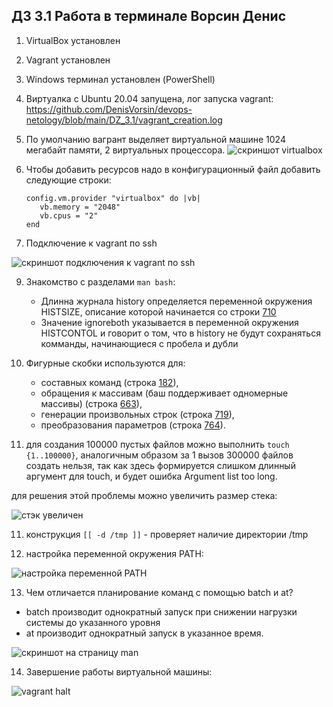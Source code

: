 ## ДЗ 3.1 Работа в терминале Ворсин Денис

1. VirtualBox установлен
2. Vagrant установлен
3. Windows терминал установлен (PowerShell)
4. Виртуалка с Ubuntu 20.04 запущена, лог запуска vagrant: https://github.com/DenisVorsin/devops-netology/blob/main/DZ_3.1/vagrant_creation.log
5. По умолчанию вагрант выделяет виртуальной машине 1024 мегабайт памяти, 2 виртуальных процессора. 
![скриншот virtualbox](https://i.ibb.co/gDhQRbh/2021-11-08-13-54-18.jpg)
6. Чтобы добавить ресурсов надо в конфигурационный файл добавить следующие строки:


       config.vm.provider "virtualbox" do |vb|
          vb.memory = "2048"
          vb.cpus = "2"
       end

7. Подключение к vagrant по ssh

![скриншот подключения к vagrant по ssh](https://i.ibb.co/CnVc1fk/2021-11-11-15-16-22.jpg)

9. Знакомство с разделами `man bash`:
    - Длинна журнала history определяется переменной окружения HISTSIZE, описание которой начинается со строки [710](https://i.ibb.co/YbdFxZM/2021-11-11-16-09-43.jpg)
    - Значение ignoreboth указывается в переменной окружения HISTCONTOL и говорит о том, что в history не будут сохраняться комманды, начинающиеся с пробела и дубли
   

9. Фигурные скобки используются для:
    - составных команд (строка [182](https://i.ibb.co/5Wjp1HL/2021-11-11-17-14-02.jpg)), 
    - обращения к массивам (баш поддерживает одномерные массивы) (строка [663](https://i.ibb.co/0f1S3hg/2021-11-11-17-17-28.jpg)), 
    - генерации произвольных строк (строка [719](https://i.ibb.co/qWLg2Km/2021-11-11-17-14-55.jpg)),
    - преобразования параметров (строка [764](https://i.ibb.co/bX8rS3z/2021-11-11-17-15-41.jpg)).
   

10. для создания 100000 пустых файлов можно выполнить `touch {1..100000}`,
аналогичным образом за 1 вызов 300000 файлов создать нельзя, 
так как здесь формируется слишком длинный аргумент для touch, и будет ошибка Argument list too long.

для решения этой проблемы можно увеличить размер стека:

![стэк увеличен](https://i.ibb.co/LCFkD98/2021-11-11-17-38-02.jpg)

11. конструкция `[[ -d /tmp ]]` - проверяет наличие директории /tmp

12. настройка переменной окружения PATH:

![настройка переменной PATH](https://i.ibb.co/T8wgChY/2021-11-11-15-19-07.jpg)

13. Чем отличается планирование команд с помощью batch и at?
   - batch производит однократный запуск при снижении нагрузки системы до указанного уровня
   - at производит однократный запуск в указанное время.

![скриншот на страницу man](https://i.ibb.co/T01zCYM/2021-11-11-15-21-17.jpg)

14. Завершение работы виртуальной машины:

![vagrant halt](https://i.ibb.co/bQZBvPW/2021-11-11-16-57-56.jpg)
